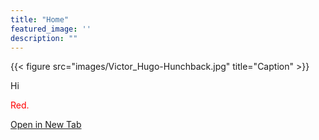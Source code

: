```yaml
---
title: "Home"
featured_image: ''
description: ""
---
```

{{< figure src="images/Victor_Hugo-Hunchback.jpg" title="Caption" >}}

Hi
<p style="color:red;">Red.</p> 


<a href="https://google.com" target="_blank" rel="noopener noreferrer">Open in New Tab</a>
